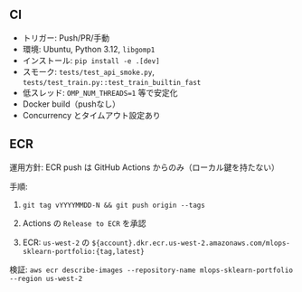 ## CI

- トリガー: Push/PR/手動
- 環境: Ubuntu, Python 3.12, `libgomp1`
- インストール: `pip install -e .[dev]`
- スモーク: `tests/test_api_smoke.py`, `tests/test_train.py::test_train_builtin_fast`
- 低スレッド: `OMP_NUM_THREADS=1` 等で安定化
- Docker build（pushなし）
- Concurrency とタイムアウト設定あり

## ECR

運用方針: ECR push は GitHub Actions からのみ（ローカル鍵を持たない）

手順:

1. `git tag vYYYYMMDD-N && git push origin --tags`

2. Actions の `Release to ECR` を承認

3. ECR: `us-west-2` の `${account}.dkr.ecr.us-west-2.amazonaws.com/mlops-sklearn-portfolio:{tag,latest}`

検証: `aws ecr describe-images --repository-name mlops-sklearn-portfolio --region us-west-2`
